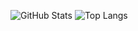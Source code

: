 ![GitHub Stats](https://github-readme-stats.vercel.app/api?username=nahuelflores04TU-USUARIO&show_icons=true&theme=tokyonight)
![Top Langs](https://github-readme-stats.vercel.app/api/top-langs/?username=nahuelflores04&layout=compact&theme=tokyonight)
